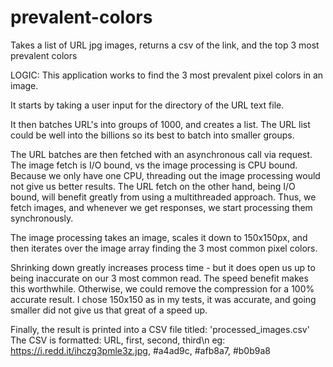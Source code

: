 # prevalent-colors
Takes a list of URL jpg images, returns a csv of the link, and the top 3 most prevalent colors


LOGIC:
This application works to find the 3 most prevalent pixel colors in an image.

It starts by taking a user input for the directory of the URL text file.

It then batches URL's into groups of 1000, and creates a list.
The URL list could be well into the billions so its best to batch into smaller groups.

The URL batches are then fetched with an asynchronous call via request.
The image fetch is I/O bound, vs the image processing is CPU bound. 
Because we only have one CPU, threading out the image processing would not give us better results. The URL fetch on the other hand, being I/O bound, will benefit greatly from using a multithreaded approach. Thus, we fetch images, and whenever we get responses, we start processing them synchronously.

The image processing takes an image, scales it down to 150x150px, and then iterates over the image array finding the 3 most common pixel colors. 

Shrinking down greatly increases process time - but it does open us up to being inaccurate on our 3 most common read. The speed benefit makes this worthwhile. Otherwise, we could remove the compression for a 100% accurate result. I chose 150x150 as in my tests, it was accurate, and going smaller did not give us that great of a speed up. 

Finally, the result is printed into a CSV file titled: 'processed_images.csv'
The CSV is formatted: URL, first, second, third\n
eg:
https://i.redd.it/ihczg3pmle3z.jpg, #a4ad9c, #afb8a7, #b0b9a8
